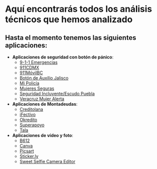 # Aquí encontrarás todos los análisis técnicos que hemos analizado

## Hasta el momento tenemos las siguientes aplicaciones:
- **Aplicaciones de seguridad con botón de pánico**:
    - [9-1-1 Emergencias](https://docs.datavoros.org/01-apps-de-seguridad/9-1-1Emergencias/911emergencias/)
    - [911CDMX](https://docs.datavoros.org/01-apps-de-seguridad/911CDMX/911cdmx/) 
    - [911MóvilBC](https://docs.datavoros.org/01-apps-de-seguridad/911MovilBC/911movilbc/)
    - [Botón de Auxilio Jalisco](https://docs.datavoros.org/01-apps-de-seguridad/boton-auxilio-jalisco/boton-de-auxilio-jalisco/)
    - [Mi Policía](https://docs.datavoros.org/01-apps-de-seguridad/mi-policia/mi-policia/)
    - [Mujeres Seguras](https://docs.datavoros.org/01-apps-de-seguridad/mujeres-seguras/mujeres-seguras/)
    - [Seguridad Incluyente/Escudo Puebla](https://docs.datavoros.org/01-apps-de-seguridad/seguridad-incluyente-escudo-puebla/seguridad-incluyente-escudo-puebla/)
    - [Veracruz Mujer Alerta](https://docs.datavoros.org/01-apps-de-seguridad/mujer-alerta-veracruz/mujer-alerta-veracruz/)
- **Aplicaciones de Montadeudas**:
    - [Creditolana](https://docs.datavoros.org/03-apps-de-montadeudas/creditolana/creditolana/)
    - [iFectivo](https://docs.datavoros.org/03-apps-de-montadeudas/ifectivo/ifectivo/)
    - [Okredito](https://docs.datavoros.org/03-apps-de-montadeudas/okredito/okredito/)
    - [Superapoyo](https://docs.datavoros.org/03-apps-de-montadeudas/superapoyo/superapoyo/)
    - [Tala](https://docs.datavoros.org/03-apps-de-montadeudas/tala/tala/)
 - **Aplicaciones de vídeo y foto**:
    - [B612](https://github.com/Socialtic/datavoros/blob/main/docs/02-apps-de-video-y-foto/b612/B612)
    - [Canva](https://github.com/Socialtic/datavoros/blob/main/docs/02-apps-de-video-y-foto/canva/canva)
    - [Picsart](https://github.com/Socialtic/datavoros/blob/main/docs/02-apps-de-video-y-foto/picsart/picsart)
    - [Sticker.ly](https://github.com/Socialtic/datavoros/blob/main/docs/02-apps-de-video-y-foto/stickerly/stickerly)
    - [Sweet Selfie Camera Editor](https://github.com/Socialtic/datavoros/blob/main/docs/02-apps-de-video-y-foto/sweetselfie-camera-editor/sweetselfie)
     
